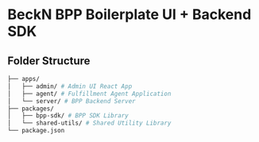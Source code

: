 # BeckN BPP Boilerplate UI + Backend SDK

## Folder Structure

```bash
├── apps/
│   ├── admin/ # Admin UI React App
│   ├── agent/ # Fulfillment Agent Application
│   └── server/ # BPP Backend Server
├── packages/
│   ├── bpp-sdk/ # BPP SDK Library
│   └── shared-utils/ # Shared Utility Library
└── package.json
```
